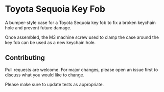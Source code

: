 # Toyota Sequoia Key Fob

A bumper-style case for a Toyota Sequoia key fob to fix a broken keychain hole and prevent future damage.

Once assembled, the M3 machine screw used to clamp the case around the key fob can be used as a new keychain hole.

## Contributing
Pull requests are welcome. For major changes, please open an issue first to discuss what you would like to change.

Please make sure to update tests as appropriate.